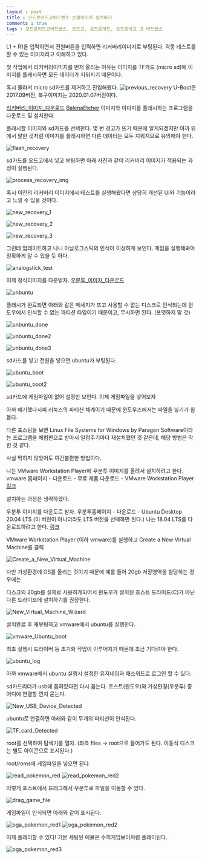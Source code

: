 ```yaml
---
layout : post
title : 오드로이드고어드밴스 순정이미지 설치하기
comments : true
tags : 오드로이드고어드밴스, 오드고, 오드로이드, 오드로이고 고 어드밴스
---
```


L1 + R1을 입력하면서 전원버튼을 입력하면 리커버리이미지로 부팅된다.
각종 테스트를 할 수 있는 이미지라고 이해하고 있다.

첫 작업에서 리커버리이미지를 먼저 올리는 이유는
이미지를 TF카드 (micro sd)에 이미지를 플래시하면 모든 데이터가 지워지기 때문이다.

혹시 몰라서 micro sd카드를 제거하고 진입해봤다.
![previous_recovery](/images/posts/2021-02-12/previous_recovery.png)
U-Boot은 2017.09버전, 복구이미지는 2020.01.07버전이다.

[리커버리_이미지_다운로드](https://wiki.odroid.com/odroid_go_advance/os_image/recovery)
[BalenaEtcher](https://www.balena.io/etcher/)
이미지와 이미지를 플래시하는 프로그램을 다운로드 및 설치한다.

플래시할 이미지와 sd카드를 선택한다. 몇 번 경고가 뜨기 때문에 알게되겠지만
아까 위에서 말한 것처럼 이미지를 플래시하면 다른 데이터는 모두 지워지므로 유의해야 한다.

![flash_recovery](/images/posts/2021-02-12/flash_recovery.PNG)

sd카드를 오드고에서 넣고 부팅하면 아래 사진과 같이 리커버리 이미지가 적용되는 과정이 실행된다.

![process_recovery_img](/images/posts/2021-02-12/process_recovery_img.jpg)

혹시 이전의 리커버리 이미지에서 테스트를 실행해봤다면 상당히 개선된 UI와 기능이라고 느낄 수 있을 것이다.

![new_recovery_1](/images/posts/2021-02-12/new_recovery_1.JPG)

![new_recovery_2](/images/posts/2021-02-12/new_recovery_2.JPG)

![new_recovery_3](/images/posts/2021-02-12/new_recovery_3.JPG)

그런데 업데이트하고 나니 아날로그스틱의 인식이 이상하게 보인다.
게임을 실행해봐야 정확하게 알 수 있을 듯 하다.

![analogstick_test](/images/posts/2021-02-12/analogstick_test.jpg)

이제 정식이미지를 다운받자.
[우분투_이미지_다운로드](https://wiki.odroid.com/odroid_go_advance/os_image/ubuntu_es)

![unbuntu](/images/posts/2021-02-12/unbuntu.PNG)

플래시가 완료되면 아래와 같은 메세지가 뜨고 사용할 수 없는 디스크로 인식되는데
윈도우에서 인식할 수 없는 파티션 타입이기 때문이고, 무시하면 된다. (포맷하지 말 것)

![unbuntu_done](/images/posts/2021-02-12/unbuntu_done.PNG)

![unbuntu_done2](/images/posts/2021-02-12/unbuntu_done2.PNG)

![unbuntu_done3](/images/posts/2021-02-12/unbuntu_done3.PNG)

sd카드를 넣고 전원을 넣으면 ubuntu가 부팅된다.

![ubuntu_boot](/images/posts/2021-02-12/ubuntu_boot.jpg)

![ubuntu_boot2](/images/posts/2021-02-12/ubuntu_boot2.jpg)

sd카드에 게임파일이 없어 설정만 보인다. 이제 게임파일을 넣어보자

아까 얘기했다시피 리눅스의 파티션 체계이기 때문에 윈도우즈에서는 파일을 넣기가 힘들다.

다른 포스팅을 보면 Linux File Systems for Windows by Paragon Software이라는 프로그램을 체험판으로 받아서
일정주기마다 재설치했던 것 같은데, 해당 방법은 막힌 것 같다.

사실 막히지 않았어도 여간불편한 방법이다.

나는 VMware Workstation Player에 우분투 이미지를 올려서 설치하려고 한다.
vmware 홈페이지 - 다운로드 - 무료 제품 다운로드 - VMware Workstation Player [링크](https://www.vmware.com/kr/products/workstation-player/workstation-player-evaluation.html)

설치하는 과정은 생략하겠다.

우분투 이미지를 다운도르 받자. 우분투홈페이지 - 다운로드 - Ubuntu Desktop 20.04 LTS (이 버전이 아니더라도 LTS 버전을 선택하면 된다.)
나는 18.04 LTS를 다운로드하려고 한다. [링크](https://releases.ubuntu.com/18.04.5/)

VMware Workstation Player (이하 vmware)를 실행하고 Create a New Virtual Machine를 클릭

![Create_a_New_Virtual_Machine](/images/posts/2021-02-12/Create_a_New_Virtual_Machine.PNG)

다만 가상환경에 OS를 올리는 것이기 때문에 예를 들어 20gb 저장영역을 할당하는 경우에는

디스크의 20gb를 실제로 사용하게되어서 윈도우가 설치된 호스트 드라이드(C)가 아닌 다른 드라이브에 설치하기를 권장한다.

![New_Virtual_Machine_Wizard](/images/posts/2021-02-12/New_Virtual_Machine_Wizard.PNG)

설치완료 후 재부팅하고 vmware에서 ubuntu를 실행한다.

![vmware_Ubuntu_boot](/images/posts/2021-02-12/vmware_Ubuntu_boot.PNG)

최초 실행시 드라이버 등 초기화 작업이 이루어지기 때문에 조금 기다려야 한다.

![ubuntu_log](/images/posts/2021-02-12/ubuntu_log.PNG)

아까 vmware에서 ubuntu 실행시 설정한 유저네임과 패스워드로 로그인 할 수 있다.

sd카드리더가 usb에 꼽혀있다면 다시 꼽는다. 호스트(윈도우)와 가상환경(우분투) 중 어디에 연결할 껀지 묻는다.

![New_USB_Device_Detected](/images/posts/2021-02-12/New_USB_Device_Detected.PNG)

ubuntu로 연결하면 아래와 같이 두개의 파티션이 인식된다.

![TF_card_Detected](/images/posts/2021-02-12/TF_card_Detected.PNG)

root를 선택하여 탐색기를 열자. (좌측 files -> root으로 들어가도 된다. 이동식 디스크는 별도 아이콘으로 표시된다.)

root/roms에 게임파일을 넣으면 된다.

![read_pokemon_red](/images/posts/2021-02-12/read_pokemon_red.PNG)
![read_pokemon_red2](/images/posts/2021-02-12/read_pokemon_red2.jpg)

이렇게 호스트에서 드래그해서 우분투로 파일을 이동할 수 있다.

![drag_game_file](/images/posts/2021-02-12/drag_game_file.png)

게임파일이 인식되면 아래와 같이 표시된다.

![oga_pokemon_red1](/images/posts/2021-02-12/oga_pokemon_red1.JPG)
![oga_pokemon_red2](/images/posts/2021-02-12/oga_pokemon_red2.JPG)

이제 플레이할 수 있다! 기본 세팅된 에뮬은 수퍼게임보이처럼 플레이된다.

![oga_pokemon_red3](/images/posts/2021-02-12/oga_pokemon_red3.JPG)

